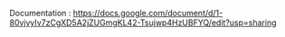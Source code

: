 Documentation : https://docs.google.com/document/d/1-80vjvyIv7zCgXD5A2jZUGmgKL42-Tsujwp4HzUBFYQ/edit?usp=sharing

